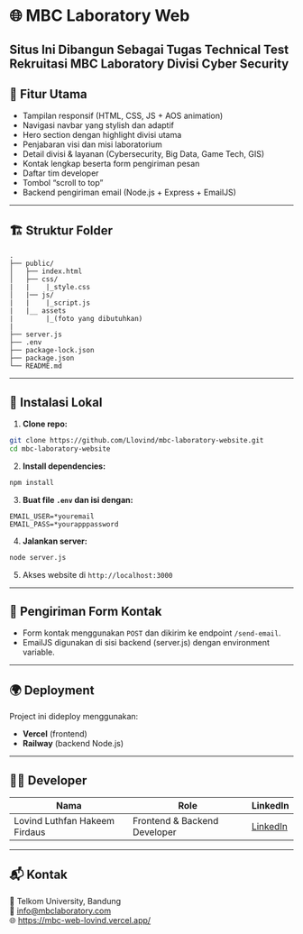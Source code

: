 # 🌐 MBC Laboratory Web

Situs Ini Dibangun Sebagai Tugas Technical Test Rekruitasi MBC Laboratory Divisi Cyber Security
---

## 🚀 Fitur Utama

- Tampilan responsif (HTML, CSS, JS + AOS animation)
- Navigasi navbar yang stylish dan adaptif
- Hero section dengan highlight divisi utama
- Penjabaran visi dan misi laboratorium
- Detail divisi & layanan (Cybersecurity, Big Data, Game Tech, GIS)
- Kontak lengkap beserta form pengiriman pesan
- Daftar tim developer
- Tombol “scroll to top”
- Backend pengiriman email (Node.js + Express + EmailJS)

---

## 🏗️ Struktur Folder

```
.
├── public/
│   ├── index.html
│   ├── css/
|   |    |_style.css
│   |── js/
|   |    |_script.js 
|   |__ assets
|        |_(foto yang dibutuhkan)  
|
├── server.js
├── .env
├── package-lock.json
├── package.json
└── README.md
```

---

## 🔧 Instalasi Lokal

1. **Clone repo:**

```bash
git clone https://github.com/Llovind/mbc-laboratory-website.git
cd mbc-laboratory-website
```

2. **Install dependencies:**

```bash
npm install
```

3. **Buat file `.env` dan isi dengan:**

```env
EMAIL_USER=*youremail
EMAIL_PASS=*yourapppassword
```

4. **Jalankan server:**

```bash
node server.js
```

5. Akses website di `http://localhost:3000`

---

## 📨 Pengiriman Form Kontak

- Form kontak menggunakan `POST` dan dikirim ke endpoint `/send-email`.
- EmailJS digunakan di sisi backend (server.js) dengan environment variable.

---

## 🌍 Deployment

Project ini dideploy menggunakan:

- **Vercel** (frontend)
- **Railway** (backend Node.js)



---

## 🧑‍💻 Developer

| Nama | Role | LinkedIn |
|------|------|----------|
| Lovind Luthfan Hakeem Firdaus | Frontend & Backend Developer | [LinkedIn](https://www.linkedin.com/in/lovind-luthfan-hakeem-firdaus) |

---



## 📬 Kontak

📍 Telkom University, Bandung  
📧 info@mbclaboratory.com  
🌐 https://mbc-web-lovind.vercel.app/
